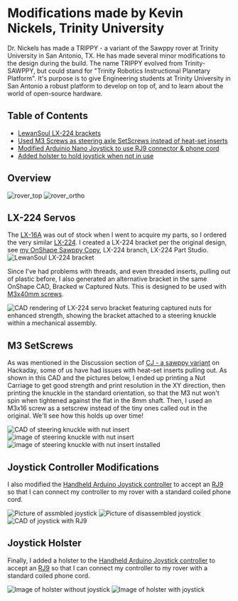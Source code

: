 # Modifications made by Kevin Nickels, Trinity University

Dr. Nickels has made a TRIPPY - a variant of the Sawppy rover at Trinity University in San Antonio, TX.  He has made several minor modifications to the design during the build.   The name TRIPPY evolved from Trinity-SAWPPY, but could stand for "Trinity Robotics Instructional Planetary Platform".  It's purpose is to give Engineering students at Trinity University in San Antonio a robust platform to develop on top of, and to learn about the world of open-source hardware.

## Table of Contents
 * [LewanSoul LX-224 brackets](lx-224-servos)
 * [Used M3 Screws as steering axle SetScrews instead of heat-set inserts](m3-setscrews)
 * [Modified Arduinio Nano Joystick to use RJ9 connector & phone cord](joystick-controller-modifications)
 * [Added holster to hold joystick when not in use](joystick-holster)

## Overview

![rover_top](rover_top.jpg)
![rover_ortho](rover_ortho.jpg)

## LX-224 Servos

The [LX-16A](https://www.amazon.com/Hiwonder-LX-16A-Robotic-Controller-Control/dp/B073XY5NT1) was out of stock when I went to acquire my parts, so I ordered the very similar [LX-224](https://www.amazon.com/LX-224-Serial-Controller-Connectors-Bearing/dp/B0817YWHNL).  I created a LX-224 bracket per the original design, see [my OnShape Sawppy Copy](https://cad.onshape.com/documents/7f40e51e085505c60163b9a8/w/9308f0417bc9c0c20e3ccf9f/e/5f2c482cad123d78f392508a?renderMode=0&uiState=68640591186ee449ddd21801), LX-224 branch, LX-224 Part Studio.
 ![LewanSoul LX-224 bracket](LX-224.png)

Since I've had problems with threads, and even threaded inserts, pulling out of plastic before, I also generated an alternative bracket in the same OnShape CAD, Bracked w Captured Nuts.  This is designed to be used with [M3x40mm screws](https://www.amazon.com/BNUOK-120pcs-Socket-Threads-Spanner/dp/B0DJQFXKHG/).

![CAD rendering of LX-224 servo bracket featuring captured nuts for enhanced strength, showing the bracket attached to a steering knuckle within a mechanical assembly.](LX-224_w_captured_nuts_cad.jpg)

## M3 SetScrews
As was mentioned in the Discussion section of [CJ - a sawppy variant](https://hackaday.io/project/165094-cj-a-sawppy-variant) on Hackaday, some of us have had issues with heat-set inserts pulling out.  As shown in this CAD and the pictures below, I ended up printing a Nut Carriage to get good strength and print resolution in the XY direction, then printing the knuckle in the standard orientation, so that the M3 nut won't spin when tightened against the flat in the 8mm shaft.  Then, I used an M3x16 screw as a setscrew instead of the tiny ones called out in the original.  We'll see how this holds up over time!

![CAD of steering knuckle with nut insert](Knuckle_CAD.jpg)
![image of steering knuckle with nut insert](knuckle_w_nuts.jpg)
![image of steering knuckle with nut insert installed](knuckle_w_setscrew.jpg)
 

## Joystick Controller Modifications
I also modified the [Handheld Arduino Joystick controller](https://cad.onshape.com/documents/47ee84411a76e86eae57ea0f/w/f70ae835a2d548c4b95fa46e/e/c8538a52492e953cdcdd3db5?renderMode=0&uiState=688a32537f05d177d7ca5baf) to accept an [RJ9](https://www.ebay.com/itm/317094616170) so that I can connect my controller to my rover with a standard coiled phone cord.


![Picture of assmbled joystick](joystick_assembled.jpg)
![Picture of disassembled joystick](joystick_disassembled.jpg)
![CAD of joystick with RJ9](joystick_cad.jpg)

## Joystick Holster
Finally, I added a holster to the [Handheld Arduino Joystick controller](https://cad.onshape.com/documents/47ee84411a76e86eae57ea0f/w/f70ae835a2d548c4b95fa46e/e/d239459ff7d458760645b579?renderMode=0&uiState=688a32c07f05d177d7ca5c4a) to accept an [RJ9](https://www.ebay.com/itm/317094616170) so that I can connect my controller to my rover with a standard coiled phone cord.

![Image of holster without joystick](holster_empty.jpg)
![Image of holster with joystick](holster_full.jpg)